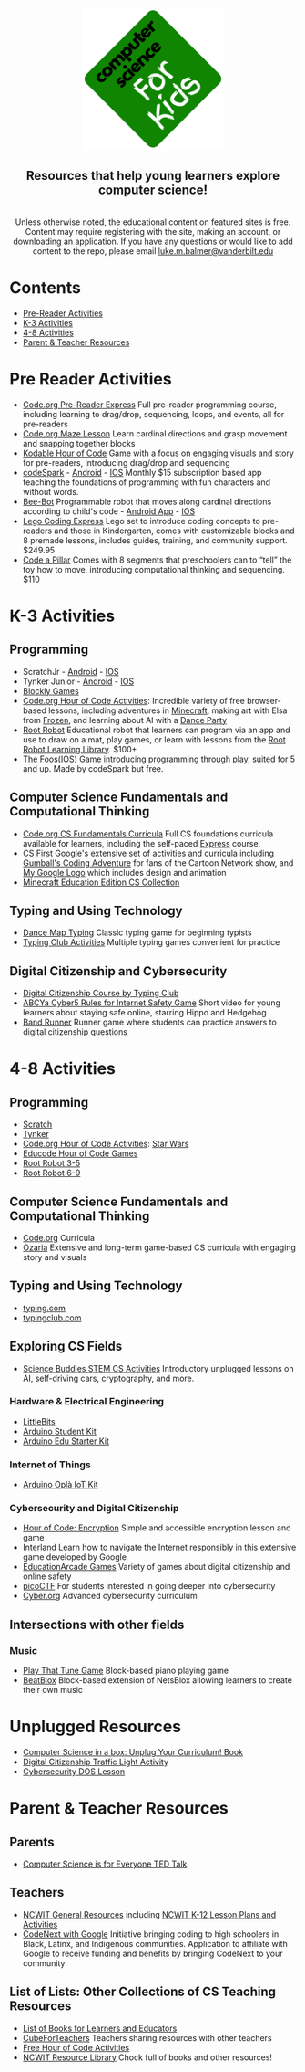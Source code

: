 <div align="center", text-align="center">
  
  <img src="CSforKidsLogo.png" width="250" height="250">
  <h2>Resources that help young learners explore computer science!</h2>
<br>
Unless otherwise noted, the educational content on featured sites is free. Content may require registering with the site, making an account, or downloading an application. If you have any questions or would like to add content to the repo, please email <a href="mailto:luke.m.balmer@vanderbilt.edu">luke.m.balmer@vanderbilt.edu</a>
<br>
</div>


# Contents
- [Pre-Reader Activities](#Pre-Reader-Activities)
- [K-3 Activities](#K-3-Activities)
- [4-8 Activities](#4-8-Activities)
- [Parent & Teacher Resources](#Parent-&-Teacher-Resources)

# Pre Reader Activities
- [Code.org Pre-Reader Express](https://studio.code.org/s/pre-express-2023) Full pre-reader programming course, including learning to drag/drop, sequencing, loops, and events, all for pre-readers
- [Code.org Maze Lesson](https://studio.code.org/s/course1/lessons/1/levels/1) Learn cardinal directions and grasp movement and snapping together blocks
- [Kodable Hour of Code](https://www.kodable.com/hour-of-code/self-guided) Game with a focus on engaging visuals and story for pre-readers, introducing drag/drop and sequencing
- [codeSpark](https://codespark.com/) - [Android](https://play.google.com/store/search?q=the%20foos&c=apps&hl=en_US) - [IOS](https://apps.apple.com/us/app/codespark-coding-for-kids/id923441570) Monthly $15 subscription based app teaching the foundations of programming with fun characters and without words.
- [Bee-Bot](https://www.amazon.com/TTS-Bee-Bot-Programmable-Educational-Rechargeable/dp/B086HFXDSM) Programmable robot that moves along cardinal directions according to child's code - [Android App](https://play.google.com/store/apps/details?id=com.tts.beebot&pcampaignid=web_share) - [IOS](https://s.typingclub.com/docs/resources/digital-citizenship.html)
- [Lego Coding Express](https://education.lego.com/en-us/products/coding-express-by-lego-education/45025/) Lego set to introduce coding concepts to pre-readers and those in Kindergarten, comes with customizable blocks and 8 premade lessons, includes guides, training, and community support. $249.95
- [Code a Pillar](https://www.amazon.com/Fisher-Price-Think-Learn-Code-a-Pillar-Twist/dp/B07MLXX9NN) Comes with 8 segments that preschoolers can to “tell” the toy how to move, introducing computational thinking and sequencing. $110
  

# K-3 Activities
## Programming
- ScratchJr - [Android](https://play.google.com/store/apps/details?id=org.scratchjr.android&hl=en_US) - [IOS](https://apps.apple.com/us/app/scratchjr/id895485086)
- Tynker Junior - [Android](https://play.google.com/store/apps/details?id=com.tynker.TynkerIconCoding&hl=en_US) - [IOS](https://apps.apple.com/us/app/tynker-junior-coding-for-kids/id1393933000)
- [Blockly Games](https://blockly.games/)
- [Code.org Hour of Code Activities](https://studio.code.org/catalog?marketingInitiative=hoc): Incredible variety of free browser-based lessons, including adventures in [Minecraft](https://studio.code.org/s/mc/lessons/1/levels/1), making art with Elsa from [Frozen](https://studio.code.org/s/frozen/lessons/1/levels/1), and learning about AI with a [Dance Party](https://studio.code.org/s/dance-ai-2023/lessons/1/levels/1)
- [Root Robot](https://edu.irobot.com/shop/coding-robots/root?variant=269694) Educational robot that learners can program via an app and use to draw on a mat, play games, or learn with lessons from the [Root Robot Learning Library](https://edu.irobot.com/learning-library?gradeValue=PreK-K&toggle=lessons). $100+ 
- [The Foos(IOS)](https://apps.apple.com/us/app/the-foos-coding-5-award-winning-free-educational/id938016211?mt=12) Game introducing programming through play, suited for 5 and up. Made by codeSpark but free.

## Computer Science Fundamentals and Computational Thinking
- [Code.org CS Fundamentals Curricula](https://code.org/curriculum/csf#pick-a-course) Full CS foundations curricula available for learners, including the self-paced [Express](https://studio.code.org/s/express-2023/lessons/1/levels/1) course.
- [CS First](https://csfirst.withgoogle.com/s/en/home) Google's extensive set of activities and curricula including [Gumball's Coding Adventure](https://csfirst.withgoogle.com/c/cs-first/en/gumballs-coding-adventure/overview.html) for fans of the Cartoon Network show, and [My Google Logo](https://csfirst.withgoogle.com/c/cs-first/en/my-google-logo/overview.html) which includes design and animation
- [Minecraft Education Edition CS Collection](https://education.minecraft.net/en-us/resources/computer-science-subject-kit)

## Typing and Using Technology
- [Dance Map Typing](https://www.bbc.co.uk/bitesize/articles/z3c6tfr#zn9s3qt) Classic typing game for beginning typists
- [Typing Club Activities](https://www.typingclub.com/kids-typing) Multiple typing games convenient for practice

## Digital Citizenship and Cybersecurity
- [Digital Citizenship Course by Typing Club](https://s.typingclub.com/docs/resources/digital-citizenship.html) 
- [ABCYa Cyber5 Rules for Internet Safety Game](https://www.abcya.com/games/cyber_five_internet_safety) Short video for young learners about staying safe online, starring Hippo and Hedgehog
- [Band Runner](https://www.ceopeducation.co.uk/8_10/) Runner game where students can practice answers to digital citizenship questions

# 4-8 Activities
## Programming
- [Scratch](https://scratch.mit.edu/)
- [Tynker](https://www.tynker.com/)
- [Code.org Hour of Code Activities](): [Star Wars](https://studio.code.org/s/starwarsblocks/lessons/1/levels/1)
- [Educode Hour of Code Games](https://app.educode.org/hour-of-code?bid=090a3b94ee264161a9d0658063ec04d3)
- [Root Robot 3-5](https://edu.irobot.com/learning-library?gradeValue=Grades%203-5&toggle=lessons)
- [Root Robot 6-9](https://edu.irobot.com/learning-library?gradeValue=Grades%206-9&toggle=lessons)

## Computer Science Fundamentals and Computational Thinking
- [Code.org](https://studio.code.org/catalog?grade=grade_4&grade=grade_5&grade=grade_6&grade=grade_7&grade=grade_8) Curricula
- [Ozaria](https://www.ozaria.com/) Extensive and long-term game-based CS curricula with engaging story and visuals

## Typing and Using Technology
- [typing.com](typing.com)
- [typingclub.com](typingclub.com)

## Exploring CS Fields

- [Science Buddies STEM CS Activities](https://www.sciencebuddies.org/stem-activities/subjects/computer-science/) Introductory unplugged lessons on AI, self-driving cars, cryptography, and more.

### Hardware & Electrical Engineering
- [LittleBits](https://classroom.littlebits.com/getting-started)
- [Arduino Student Kit](https://store-usa.arduino.cc/collections/kits/products/arduino-student-kit)
- [Arduino Edu Starter Kit](https://www.arduino.cc/education/edu-starter-kit/)
### Internet of Things
- [Arduino Oplà IoT Kit](https://store-usa.arduino.cc/collections/kits/products/arduino-opla-iot-kit)
### Cybersecurity and Digital Citizenship
- [Hour of Code: Encryption](https://studio.code.org/s/hoc-encryption/lessons/1/levels/1) Simple and accessible encryption lesson and game
- [Interland](https://beinternetawesome.withgoogle.com/en_us/interland) Learn how to navigate the Internet responsibly in this extensive game developed by Google
- [EducationArcade Games](https://www.educationarcade.co.nz/game-time) Variety of games about digital citizenship and online safety
- [picoCTF](https://picoctf.org/get_started.html) For students interested in going deeper into cybersecurity
- [Cyber.org](https://cyber.org/cybersecurity) Advanced cybersecurity curriculum

## Intersections with other fields
### Music
- [Play That Tune Game](https://mobile-csp.org/hourofcode/q/apps/tunes/) Block-based piano playing game
- [BeatBlox](https://netsblox.org/beatblox) Block-based extension of NetsBlox allowing learners to create their own music

# Unplugged Resources

- [Computer Science in a box: Unplug Your Curriculum! Book](https://ncwit.org/resource/unplugged/)
- [Digital Citizenship Traffic Light Activity](https://www.commonsense.org/education/digital-citizenship/lesson/internet-traffic-light)
- [Cybersecurity DOS Lesson](https://www.sciencebuddies.org/teacher-resources/lesson-plans/cybersecurity-denial-of-service)

# Parent & Teacher Resources
## Parents

- [Computer Science is for Everyone TED Talk](https://www.youtube.com/watch?v=FpMNs7H24X0)

## Teachers

- [NCWIT General Resources](https://ncwit.org/k-12/#resources) including [NCWIT K-12 Lesson Plans and Activities](https://ncwit.org/resource/cs-lesson-plans-and-activities/)
- [CodeNext with Google](https://codenext.withgoogle.com/) Initiative bringing coding to high schoolers in Black, Latinx, and Indigenous communities. Application to affiliate with Google to receive funding and benefits by bringing CodeNext to your community

## List of Lists: Other Collections of CS Teaching Resources
- [List of Books for Learners and Educators](https://lukembalmer.github.io/HowToTeachCS/furtherreading.html)
- [CubeForTeachers](https://cubeforteachers.com/) Teachers sharing resources with other teachers
- [Free Hour of Code Activities](https://teachyourkidscode.com/free-coding-activities-for-hour-of-code-week/)
- [NCWIT Resource Library](https://ncwit.org/resources/) Chock full of books and other resources!




